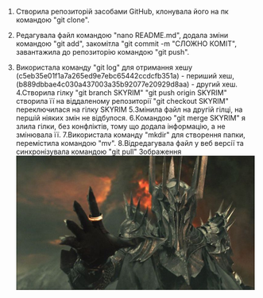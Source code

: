 1. Створила репозиторій засобами GitHub, клонувала його на пк командою "git сlone".
2. Редагувала файл командою "nano README.md", додала зміни командою "git add", закомітла "git commit -m "СЛОЖНО КОМІТ", завантажила до репозиторію командою "git push".

3. Використала команду "git log" для отримання хешу (c5eb35e01f1a7a265ed9e7ebc65442ccdcfb351a) - периший хеш,
(b889dbbae4c030a437003a35b92077e20929d8aa) - другий хеш.
4.Створила гілку "git branch SKYRIM" 
"git push origin SKYRIM" створила її на віддаленому репозиторії
"git checkout SKYRIM" переключилася на гілку SKYRIM
5.Змінила файл на другій гілці, на першій ніяких змін не відбулося.
6.Командою "git merge SKYRIM" я злила гілки, без конфліктів, тому що додала інформацію, а не змінювала її.
7.Використала команду "mkdir" для створення папки, перемістила командою "mv".
8.Відредагувала файл у веб версії та синхронізувала командою "git pull"
Зображення 
![alt text](https://github.com/PadfootML/GitLaba/blob/master/Sauron.jpg)
